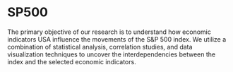 # SP500
The primary objective of our research is to understand how economic indicators USA influence the movements of the S&P 500 index. We utilize a combination of statistical analysis, correlation studies, and data visualization techniques to uncover the interdependencies between the index and the selected economic indicators.

